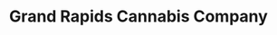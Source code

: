 ---
title: "Grand Rapids Cannabis Company"
url: /grand-rapids/grand-rapids-cannabis-company/
shop: cannabis
---